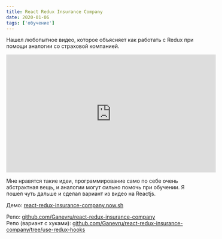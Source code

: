 ```yaml
---
title: React Redux Insurance Company
date: 2020-01-06
tags: ['обучение']
---
```


Нашел любопытное видео, которое объясняет как работать c Redux при помощи аналогии со страховой компанией.

<iframe width="560" height="315" src="https://www.youtube.com/embed/3sjMRS1gJys" frameborder="0" allow="accelerometer; autoplay; encrypted-media; gyroscope; picture-in-picture" allowfullscreen></iframe>

Мне нравятся такие идеи, программирование само по себе очень абстрактная вещь, и аналогии могут сильно помочь при обучении. Я пошел чуть дальше и сделал вариант из видео на Reactjs.

Демо: [react-redux-insurance-company.now.sh](https://react-redux-insurance-company.now.sh)

Репо: [github.com/Ganevru/react-redux-insurance-company](https://github.com/Ganevru/react-redux-insurance-company)  
Репо (вариант с хуками): [github.com/Ganevru/react-redux-insurance-company/tree/use-redux-hooks](https://github.com/Ganevru/react-redux-insurance-company/tree/use-redux-hooks)
